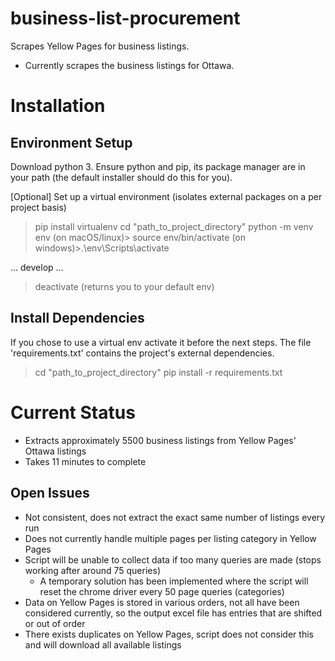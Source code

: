 # business-list-procurement
Scrapes Yellow Pages for business listings.

- Currently scrapes the business listings for Ottawa.

# Installation

## Environment Setup

Download python 3. Ensure python and pip, its package manager are in your path (the default installer should do this for you).

[Optional] Set up a virtual environment (isolates external packages on a per project basis)

>pip install virtualenv
>cd "path_to_project_directory"
>python -m venv env
(on macOS/linux)> source env/bin/activate
(on windows)>.\env\Scripts\activate

... develop ...

>deactivate (returns you to your default env)

## Install Dependencies

If you chose to use a virtual env activate it before the next steps. The file 'requirements.txt' contains the project's external dependencies.

>cd "path_to_project_directory"
>pip install -r requirements.txt

# Current Status

- Extracts approximately 5500 business listings from Yellow Pages' Ottawa listings
- Takes 11 minutes to complete

## Open Issues

- Not consistent, does not extract the exact same number of listings every run
- Does not currently handle multiple pages per listing category in Yellow Pages
- Script will be unable to collect data if too many queries are made (stops working after around 75 queries)
    - A temporary solution has been implemented where the script will reset the chrome driver every 50 page queries (categories)
- Data on Yellow Pages is stored in various orders, not all have been considered currently, so the output excel file has entries that are shifted or out of order
- There exists duplicates on Yellow Pages, script does not consider this and will download all available listings